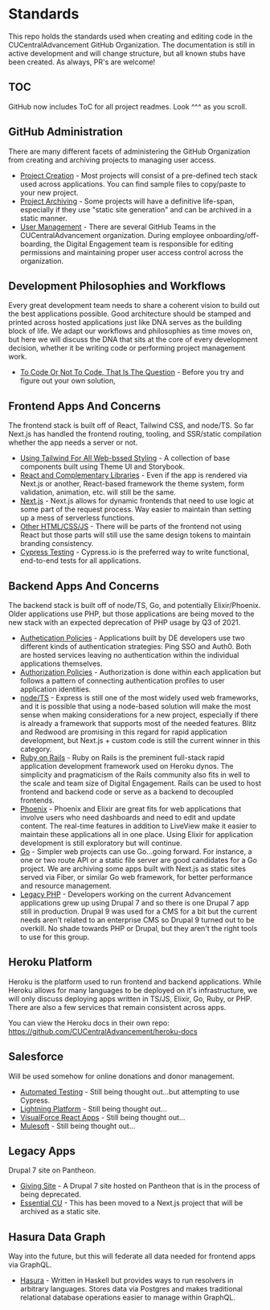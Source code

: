 # Standards

This repo holds the standards used when creating and editing code in the CUCentralAdvancement 
GitHub Organization. The documentation is still in active development and will change 
structure, but all known stubs have been created. As always, PR's are welcome!

## TOC

GitHub now includes ToC for all project readmes. Look ^^^ as you scroll.

## GitHub Administration

There are many different facets of administering the GitHub Organization from creating 
and archiving projects to managing user access.

- [Project Creation](docs/github/project-creation.md) - Most projects will consist of a 
  pre-defined tech stack used across applications. You can find sample files to copy/paste 
  to your new project.
- [Project Archiving](docs/github/project-archiving.md) - Some projects will have a definitive 
  life-span, especially if they use "static site generation" and can be archived in a static 
  manner.
- [User Management](docs/github/user-management.md) - There are several GitHub Teams in the 
  CUCentralAdvancement organization. During employee onboarding/off-boarding, the Digital 
  Engagement team is responsible for editing permissions and maintaining proper user access 
  control across the organization. 

## Development Philosophies and Workflows

Every great development team needs to share a coherent vision to build out the best 
applications possible. Good architecture should be stamped and printed across hosted 
applications just like DNA serves as the building block of life. We adapt our workflows and 
philosophies as time moves on, but here we will discuss the DNA that sits at the core of every 
development decision, whether it be writing code or performing project management work.

- [To Code Or Not To Code, That Is The Question](docs/dna/code-no-code.md) - Before you try 
  and figure out your own solution, 

## Frontend Apps And Concerns

The frontend stack is built off of React, Tailwind CSS, and node/TS. So far Next.js has 
handled the frontend routing, tooling, and SSR/static compilation whether the app needs a 
server or not.

- [Using Tailwind For All Web-bssed Styling](docs/frontend/tailwind.md) - A collection of base 
  components built using Theme UI and Storybook.
- [React and Complementary Libraries](docs/frontend/react.md) - Even if the app is rendered 
  via Next.js or another, React-based framework the theme system, form validation, animation, 
  etc. will still be the same.
- [Next.js](docs/frontend/nextjs.md) - Next.js allows for dynamic frontends that need to use 
  logic at some part of the request process. Way easier to maintain than setting up a mess 
  of serverless functions.
- [Other HTML/CSS/JS](docs/frontend/loose-ends.md) - There will be parts of the frontend not 
  using React but those parts will still use the same design tokens to maintain branding 
  consistency.
- [Cypress Testing](docs/frontend/cypress.md) - Cypress.io is the preferred way to write 
  functional, end-to-end tests for all applications.

## Backend Apps And Concerns

The backend stack is built off of node/TS, Go, and potentially Elixir/Phoenix. Older 
applications use PHP, but those applications are being moved to the new stack with an expected 
deprecation of PHP usage by Q3 of 2021.

- [Authetication Policies](docs/backend/authentication.md) - Applications built by DE 
  developers use two different kinds of authentication strategies: Ping SSO and Auth0. 
  Both are hosted services leaving no authentication within the individual applications 
  themselves.
- [Authorization Policies](docs/backend/authorization.md) - Authorization is done within each application but follows
  a pattern of connecting authentication profiles to user application identities. 
- [node/TS](docs/backend/node.md) - Express is still one of the most widely used web frameworks, and it is possible
  that using a node-based solution will make the most sense when making considerations for a new project, especially
  if there is already a framework that supports most of the needed features. Blitz and Redwood are promising in this
  regard for rapid application development, but Next.js + custom code is still the current winner in this category.
- [Ruby on Rails](docs/backend/rails.md) - Ruby on Rails is the preminent full-stack rapid application development framework
  used on Heroku dynos. The simplicity and pragmaticism of the Rails community also fits in well to the scale and team size
  of Digital Engagement. Rails can be used to host frontend and backend code or serve as a backend to decoupled frontends.
- [Phoenix](docs/backend/phoenix.md) - Phoenix and Elixir are great fits for web applications that involve users who need
  dashboards and need to edit and update content. The real-time features in addition to LiveView make it easier to
  maintain these applications all in one place. Using Elixir for application development is still exploratory but 
  will continue.
- [Go](docs/backend/go.md) - Simpler web projects can use Go...going forward. For instance, a one or two route API or a 
  static file server are good candidates for a Go project. We are archiving some apps built with Next.js as static sites
  served via Fiber, or similar Go web framework, for better performance and resource management.
- [Legacy PHP](docs/backend/php.md) - Developers working on the current Advancement applications grew up using Drupal 7
  and so there is one Drupal 7 app still in production. Drupal 9 was used for a CMS for a bit but the current needs
  aren't related to an enterprise CMS so Drupal 9 turned out to be overkill. No shade towards PHP or Drupal, but they
  aren't the right tools to use for this group. 

## Heroku Platform

Heroku is the platform used to run frontend and backend applications. While Heroku allows for many languages to be 
deployed on it's infrastructure, we will only discuss deploying apps written in TS/JS, Elixir, Go, Ruby, or PHP. There are
also a few services that remain consistent across apps.

You can view the Heroku docs in their own repo: https://github.com/CUCentralAdvancement/heroku-docs
    
## Salesforce

Will be used somehow for online donations and donor management.

- [Automated Testing](docs/salesforce/automated-testing.md) - Still being thought out...but attempting to use Cypress.
- [Lightning Platform](docs/salesforce/lightning.md) - Still being thought out...
- [VisualForce React Apps](docs/salesforce/vf-react.md) - Still being thought out...
- [Mulesoft](docs/salesforce/mulesoft.md) - Still being thought out...

## Legacy Apps

Drupal 7 site on Pantheon.

- [Giving Site](docs/legacy/giving.md) - A Drupal 7 site hosted on Pantheon that is in the process of being deprecated.
- [Essential CU](docs/legacy/essential-cu.md) - This has been moved to a Next.js project that will be archived as a 
  static site.

## Hasura Data Graph

Way into the future, but this will federate all data needed for frontend apps via GraphQL.

- [Hasura](docs/backend/hasura.md) - Written in Haskell but provides ways to run resolvers in arbitrary languages.
  Stores data via Postgres and makes traditional relational database operations easier to manage within GraphQL.
